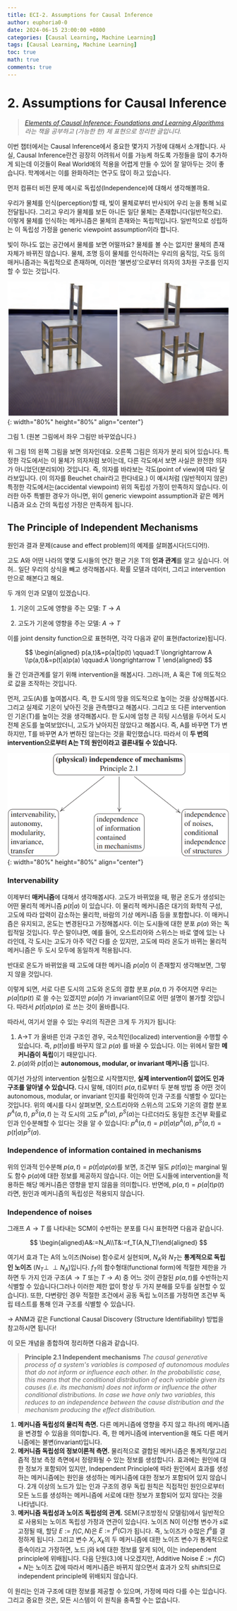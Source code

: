 ```yaml
---
title: ECI-2. Assumptions for Causal Inference
author: euphoria0-0
date: 2024-06-15 23:00:00 +0800
categories: [Causal Learning, Machine Learning]
tags: [Causal Learning, Machine Learning]
toc: true
math: true
comments: true
---
```



# 2. Assumptions for Causal Inference


> *[Elements of Causal Inference: Foundations and Learning Algorithms](https://mitpress.mit.edu/9780262037310/elements-of-causal-inference/) 라는 책을 공부하고 (가능한 한) 제 표현으로 정리한 글입니다.*


이번 챕터에서는 Causal Inference에서 중요한 몇가지 가정에 대해서 소개합니다. 사실, Causal Inference란건 굉장히 어려워서 이를 가능케 하도록 가정들을 많이 추가하게 되는데 이것들이 Real World에의 적용을 어렵게 만들 수 있어 잘 알아두는 것이 좋습니다. 학계에서는 이를 완화하려는 연구도 많이 하고 있습니다.

먼저 컴퓨터 비전 문제 예시로 독립성(Independence)에 대해서 생각해볼까요.

우리가 물체를 인식(perception)할 때, 빛이 물체로부터 반사되어 우리 눈을 통해 뇌로 전달됩니다. 그리고 우리가 물체를 보든 아니든 일단 물체는 존재합니다(일반적으로). 이렇게 물체를 인식하는 메커니즘은 물체의 존재와는 독립적입니다. 일반적으로 성립하는 이 독립성 가정을 generic viewpoint assumption이라 합니다.

빛이 하나도 없는 공간에서 물체를 보면 어떨까요? 물체를 볼 수는 없지만 물체의 존재 자체가 바뀌진 않습니다. 물체, 조명 등이 물체를 인식하려는 우리의 움직임, 각도 등의 매커니즘과는 독립적으로 존재하며, 이러한 ‘불변성’으로부터 의자의 3차원 구조를 인지할 수 있는 것입니다.

![Fig 1](/assets/img/posts/2024-06-15/beuchet_chair.png){: width="80%" height="80%" align="center"}

그림 1. (원본 그림에서 좌우 그림만 바꾸었습니다.)

위 그림 1의 왼쪽 그림을 보면 의자인데요. 오른쪽 그림은 의자가 분리 되어 있습니다. 특정한 각도에서는 이 물체가 의자처럼 보이는데, 다른 각도에서 보면 사실은 완전한 의자가 아니었던(분리되어) 것입니다. 즉, 의자를 바라보는 각도(point of view)에 따라 달라보입니다. (이 의자를 Beuchet chair라고 한다네요.) 이 예시처럼 (일반적이지 않은) 특정한 각도에서는(accidental viewpoint) 위의 독립성 가정이 만족하지 않습니다. 이러한 아주 특별한 경우가 아니면, 위이 generic viewpoint assumption과 같은 메커니즘과 요소 간의 독립성 가정은 만족하게 됩니다.

## The Principle of Independent Mechanisms

원인과 결과 문제(cause and effect problem)의 예제를 살펴봅시다(드디어!).

고도 A와 어떤 나라의 몇몇 도시들의 연간 평균 기온 T의 **인과 관계**를 알고 싶습니다. 어허.. 일단 우리의 상식을 빼고 생각해봅시다. 확률 모델과 데이터, 그리고 intervention 만으로 해본다고 해요.

두 개의 인과 모델이 있겠습니다. 

1) 기온이 고도에 영향을 주는 모델: $T \longrightarrow A$

2) 고도가 기온에 영향을 주는 모델: $A \longrightarrow T$

이를 joint density function으로 표현하면, 각각 다음과 같이 표현(factorize)됩니다.

$$
\begin{aligned} p(a,t)&=p(a|t)p(t)  \qquad:T \longrightarrow A \\p(a,t)&=p(t|a)p(a) \qquad:A \longrightarrow T \end{aligned}
$$

둘 간 인과관계를 알기 위해 intervention을 해봅시다. 그러니까, A 혹은 T에 의도적으로 값을 조작하는 것입니다.

먼저, 고도(A)를 높여봅시다. 즉, 한 도시의 땅을 의도적으로 높이는 것을 상상해봅시다. 그리고 실제로 기온이 낮아진 것을 관측했다고 해봅시다. 그리고 또 다른 intervention인 기온(T)를 높이는 것을 생각해봅시다. 한 도시에 엄청 큰 히팅 시스템을 두어서 도시 전체 온도를 높여보았더니, 고도가 낮아지진 않았다고 해봅시다. 즉, A를 바꾸면 T가 변하지만, T를 바꾸면 A가 변하진 않는다는 것을 확인했습니다. 따라서 이 **두 번의 intervention으로부터 A는 T의 원인이라고 결론내릴 수 있습니다.**

![Fig 1](/assets/img/posts/2024-06-15/principle2.1.png){: width="80%" height="80%" align="center"}

### **Intervenability**

이제부터 **매커니즘**에 대해서 생각해봅시다. 고도가 바뀌었을 때, 평균 온도가 생성되는 어떤 물리적 메커니즘 $p(t|a)$ 이 있습니다. 이 물리적 메커니즘은 대기의 화학적 구성, 고도에 따라 압력이 감소하는 물리학, 바람의 기상 메커니즘 등을 포함합니다. 이 매커니즘은 유지되고, 온도는 변경된다고 가정해봅시다. 이는 도시들에 대한 분포 $p(a)$ 와는 독립적일 것입니다. 무슨 말이냐면, 예를 들어, 오스트리아와 스위스는 바로 옆에 있는 나라인데, 각 도시는 고도가 아주 약간 다를 순 있지만, 고도에 따라 온도가 바뀌는 물리적 메커니즘은 두 도시 모두에 동일하게 적용됩니다.

반대로 온도가 바뀌었을 때 고도에 대한 메커니즘 $p(a|t)$ 이 존재할지 생각해보면, 그렇지 않을 것입니다.

이렇게 되면, 서로 다른 도시의 고도와 온도의 결합 분포 $p(a,t)$ 가 주어지면 우리는 $p(a|t)p(t)$ 로 쓸 수는 있겠지만 $p(a|t)$ 가 invariant이므로 어떤 설명이 불가할 것입니다. 따라서 $p(t|a)p(a)$ 로 쓰는 것이 올바릅니다.

따라서, 여기서 얻을 수 있는 우리의 직관은 크게 두 가지가 됩니다:

1. A→T 가 올바른 인과 구조인 경우, 국소적인(localized) intervention을 수행할 수 있습니다. 즉, $p(t|a)$를 바꾸지 않고 $p(a)$ 를 바꿀 수 있습니다. 이는 위에서 말한 **메커니즘이 독립**이기 때문입니다.
2. $p(a)$와 $p(t|a)$는 **autonomous, modular, or invariant 매커니즘** 입니다.

여기선 가상의 intervention 실험으로 시작했지만, **실제 intervention이 없어도 인과 구조를 알아낼 수 있습니다.** 다시 말해, 데이터 $p(a,t)$로부터 두 분해 방법 중 어떤 것이 autonomous, modular, or invariant 인지를 확인하여 인과 구조를 식별할 수 있다는 것입니다. 위의 예시를 다시 살펴보면, 오스트리아와 스위스의 고도와 기온의 결합 분포 $p^A(a,t)$, $p^S(a,t)$ 는 각 도시의 고도 $p^A(a)$, $p^S(a)$는 다르더라도 동일한 조건부 확률로 인과 인수분해할 수 있다는 것을 알 수 있습니다: $p^A(a,t)=p(t|a)p^A(a)$, $p^S(a,t)=p(t|a)p^S(a)$.

### **Independence of information contained in mechanisms**

위의 인과적 인수분해 $p(a,t)=p(t|a)p(a)$를 보면, 조건부 밀도 $p(t|a)$는 marginal 밀도 함수 $p(a)$에 대한 정보를 제공하지 않습니다. 이는 어떤 도시들에 intervention을 적용하든 해당 메커니즘은 영향을 받지 않음을 의미합니다. 반면에, $p(a,t) = p(a|t)p(t)$라면, 원인과 메커니즘의 독립성은 적용되지 않습니다.

### Independence of noises

그래프 $A\rightarrow T$ 를 나타내는 SCM이 수반하는 분포를 다시 표현하면 다음과 같습니다.

$$
\begin{aligned}A&:=N_A\\T&:=f_T(A,N_T)\end{aligned}
$$

여기서 효과 T는 A의 노이즈(Noise) 함수로서 실현되며, $N_A$와 $N_T$는 **통계적으로 독립인 노이즈** ($N_T \perp \!\!\! \perp N_A$)입니다. $f_T$의 함수형태(functional form)에 적절한 제한을 가하면 두 가지 인과 구조($A\rightarrow T$ 또는 $T\rightarrow A$) 중 어느 것이 관찰된 $p(a,t)$를 수반하는지 식별할 수 있습니다(그러나 이러한 제한 없이 항상 두 가지 분해를 모두를 실현할 수 있습니다). 또한, 다변량인 경우 적절한 조건에서 공동 독립 노이즈를 가정하면 조건부 독립 테스트를 통해 인과 구조를 식별할 수 있습니다.

→ ANM과 같은 Functional Causal Discovery (Structure Identifiability) 방법을 참고하시면 됩니다!


이 모든 개념을 종합하여 정리하면 다음과 같습니다.

> **Principle 2.1 Independent mechanisms**
*The causal generative process of a system's variables is composed of autonomous modules that do not inform or influence each other.
In the probabilistic case, this means that the conditional distribution of each variable given its causes (i.e. its mechanism) does not inform or influence the other conditional distributions. In case we have only two variables, this reduces to an independence between the cause distribution and the mechanism producing the effect distribution.*
> 
1. **메커니즘 독립성의 물리적 측면.** 다른 메커니즘에 영향을 주지 않고 하나의 메커니즘을 변경할 수 있음을 의미합니다. 즉, 한 메커니즘에 intervention을 해도 다른 메커니즘에는 불변(invariant)입니다.
2. **메커니즘 독립성의 정보이론적 측면.** 물리적으로 결합된 메커니즘은 통계적/알고리즘적 정보 측정 측면에서 정량화될 수 있는 정보를 생성합니다. 효과에는 원인에 대한 정보가 포함되어 있지만, Independent Principle에 따라 원인에서 효과를 생성하는 메커니즘에는 원인을 생성하는 메커니즘에 대한 정보가 포함되어 있지 않습니다. 2개 이상의 노드가 있는 인과 구조의 경우 독립 원칙은 직접적인 원인으로부터 모든 노드를 생성하는 메커니즘에 서로에 대한 정보가 포함되어 있지 않다는 것을 나타냅니다.
3. **메커니즘 독립성과 노이즈 독립성의 관계.** SEM(구조방정식 모델링)에서 일반적으로 사용되는 노이즈 독립성 가정과 연관이 있습니다. 노이즈 N이 이산형 변수가 $s$로 고정될 때, 할당 $E:=f(C,N)$은 $E:=f^s(C)$가 됩니다. 즉, 노이즈가 수많은 $f^s$를 결정하게 됩니다. 그리고 변수 $X_j,X_k$의 두 메커니즘에 대한 노이즈 변수가 통계적으로 종속이라고 가정하면, 노드 j와 k에 대한 정보를 알게 되어, 이는 independent principle에 위배됩니다. 다음 단원(3.)에 나오겠지만, Additive Noise $E:=f(C)+N$는 노이즈 값에 따라서 메커니즘은 바뀌지 않으면서 효과가 오직 shift되므로 independent principle에 위배되지 않습니다.

이 원리는 인과 구조에 대한 정보를 제공할 수 있으며, 가정에 따라 다를 수는 있습니다. 그리고 중요한 것은, 모든 시스템이 이 원칙을 충족할 수는 없습니다.